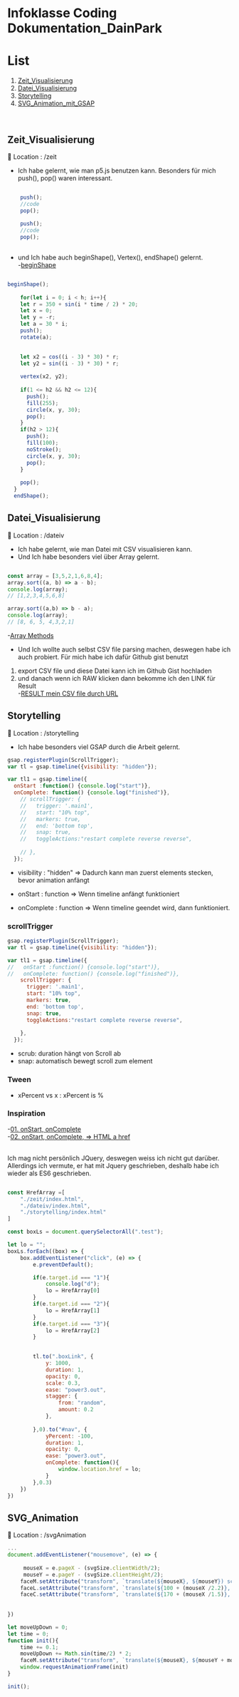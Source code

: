 # Infoklasse Coding Dokumentation_DainPark


# List
1. [Zeit_Visualisierung](#Zeit_Visualisierung)
2. [Datei_Visualisierung](#Datei_Visualisierung)
3. [Storytelling](#Storytelling)
4. [SVG_Animation_mit_GSAP](#SVG_Animation_mit_GSAP)

<br>

## Zeit_Visualisierung
📍 Location : /zeit

- Ich habe gelernt, wie man p5.js benutzen kann. Besonders für mich push(), pop() waren interessant.
``` javascript

    push();
    //code
    pop();
  
    push();
    //code
    pop();
    
```

- und Ich habe auch beginShape(), Vertex(), endShape() gelernt.<br />
-[beginShape](https://p5js.org/reference/#/p5/beginShape)
``` javascript

beginShape();
    
    for(let i = 0; i < h; i++){
    let r = 350 + sin(i * time / 2) * 20;
    let x = 0;
    let y = -r;
    let a = 30 * i;
    push();
    rotate(a);

    
    let x2 = cos((i - 3) * 30) * r;
    let y2 = sin((i - 3) * 30) * r;
  
    vertex(x2, y2);
    
    if(1 <= h2 && h2 <= 12){
      push();
      fill(255);
      circle(x, y, 30);
      pop();
    }
    if(h2 > 12){
      push();
      fill(100);
      noStroke();
      circle(x, y, 30);
      pop();
    }
    
    pop();
  }
  endShape();
```


## Datei_Visualisierung
📍 Location : /dateiv

- Ich habe gelernt, wie man Datei mit CSV visualisieren kann.
- Und Ich habe besonders viel über Array gelernt.
``` javascript

const array = [3,5,2,1,6,8,4];
array.sort((a, b) => a - b);
console.log(array);
// [1,2,3,4,5,6,8]

array.sort((a,b) => b - a);
console.log(array);
// [8, 6, 5, 4,3,2,1]
```
-[Array Methods](https://developer.mozilla.org/en-US/docs/Web/JavaScript/Reference/Global_Objects/Array)

- Und Ich wollte auch selbst CSV file parsing machen, deswegen habe ich auch probiert.
Für mich habe ich dafür Github gist benutzt
1. export CSV file und diese Datei kann ich im Github Gist hochladen
2. und danach wenn ich RAW klicken dann bekomme ich den LINK für Result<br />
-[RESULT mein CSV file durch URL](https://gist.githubusercontent.com/DainPark-web/ec078c35b17aaa7058c2ece82a79bee5/raw/gistfile1.txt)

## Storytelling
📍 Location : /storytelling

- Ich habe besonders viel GSAP durch die Arbeit gelernt.

``` javascript
gsap.registerPlugin(ScrollTrigger);
var tl = gsap.timeline({visibility: "hidden"});

var tl1 = gsap.timeline({
  onStart :function() {console.log("start")},
  onComplete: function() {console.log("finished")},
    // scrollTrigger: { 
    //   trigger: '.main1',
    //   start: "10% top",
    //   markers: true,
    //   end: 'bottom top',
    //   snap: true, 
    //   toggleActions:"restart complete reverse reverse",
      
    // },
  });
```
* visibility : "hidden" 
=> Dadurch kann man zuerst elements stecken, bevor animation anfängt

* onStart : function
=> Wenn timeline anfängt funktioniert

* onComplete : function
=> Wenn timeline geendet wird, dann funktioniert.


### scrollTrigger 
```javascript
gsap.registerPlugin(ScrollTrigger);
var tl = gsap.timeline({visibility: "hidden"});

var tl1 = gsap.timeline({
//   onStart :function() {console.log("start")},
//   onComplete: function() {console.log("finished")},
    scrollTrigger: { 
      trigger: '.main1',
      start: "10% top",
      markers: true,
      end: 'bottom top',
      snap: true, 
      toggleActions:"restart complete reverse reverse",
      
    },
  });

```
* scrub: duration hängt von Scroll ab
* snap: automatisch bewegt scroll zum element


### Tween
* xPercent vs x : xPercent is % 



### Inspiration
-[01. onStart, onComplete](https://greensock.com/forums/topic/19722-proper-use-of-oncomplete-callback/)<br />
-[02. onStart, onComplete, => HTML a href](https://greensock.com/forums/topic/17408-open-a-link-after-tweening/)


<br>
Ich mag nicht persönlich JQuery, deswegen weiss ich nicht gut darüber. Allerdings ich vermute, er hat mit Jquery geschrieben, deshalb habe ich wieder als ES6 geschrieben. 

``` javascript

const HrefArray =[
    "./zeit/index.html",
    "./dateiv/index.html",
    "./storytelling/index.html"
]

const boxLs = document.querySelectorAll(".test");

let lo = "";
boxLs.forEach((box) => {
    box.addEventListener("click", (e) => {
        e.preventDefault();

        if(e.target.id === "1"){
            console.log("d");
            lo = HrefArray[0]
        }
        if(e.target.id === "2"){
            lo = HrefArray[1]
        }
        if(e.target.id === "3"){
            lo = HrefArray[2]
        }
       

        tl.to(".boxLink", {
            y: 1000,
            duration: 1,
            opacity: 0,
            scale: 0.3,
            ease: "power3.out",
            stagger: {
                from: "random",
                amount: 0.2
            },
            
        },0).to("#nav", {
            yPercent: -100,
            duration: 1,
            opacity: 0,
            ease: "power3.out",
            onComplete: function(){
                window.location.href = lo;
            }
        },0.3)
    })
})
```



## SVG_Animation
📍 Location : /svgAnimation


```javascript
...
document.addEventListener("mousemove", (e) => {
    
     mouseX = e.pageX - (svgSize.clientWidth/2);
     mouseY = e.pageY - (svgSize.clientHeight/2);
    faceM.setAttribute("transform", `translate(${mouseX}, ${mouseY}) scale(1)`)
    faceL.setAttribute("transform", `translate(${100 + (mouseX /2.2)}, ${150 + (mouseY /4)})`)
    faceC.setAttribute("transform", `translate(${170 + (mouseX /1.5)}, ${280 + (mouseY/3)})`)
    
    
})

let moveUpDown = 0;
let time = 0;
function init(){
    time += 0.1;
    moveUpDown += Math.sin(time/2) * 2;
    faceM.setAttribute("transform", `translate(${mouseX}, ${mouseY + moveUpDown}) scale(1)`);
    window.requestAnimationFrame(init)
}

init();

```